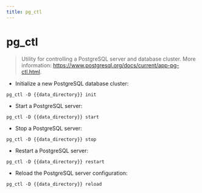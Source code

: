 ```yaml
---
title: pg_ctl
---
```

# pg_ctl

> Utility for controlling a PostgreSQL server and database cluster.
> More information: <https://www.postgresql.org/docs/current/app-pg-ctl.html>.

- Initialize a new PostgreSQL database cluster:

`pg_ctl -D {{data_directory}} init`

- Start a PostgreSQL server:

`pg_ctl -D {{data_directory}} start`

- Stop a PostgreSQL server:

`pg_ctl -D {{data_directory}} stop`

- Restart a PostgreSQL server:

`pg_ctl -D {{data_directory}} restart`

- Reload the PostgreSQL server configuration:

`pg_ctl -D {{data_directory}} reload`
